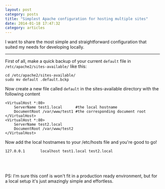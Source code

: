 ```yaml
---
layout: post
category: posts
title: "Simplest Apache configuration for hosting multiple sites"
date: 2014-01-18 17:47:32
category: articles
---
```


I want to share the most simple and straightforward configuration that suited my needs for developing locally.

__________________

First of all, make a quick backup of your current `default` file in `/etc/apache2/sites-available/` like this:

```
cd /etc/apache2/sites-available/
sudo mv default .default.bckp
```

Now create a new file called `default` in the sites-available directory with the following content

```
<VirtualHost *:80>
	ServerName test1.local 		#the local hostname
	DocumentRoot /var/www/test1 #the corresponding document root
</VirtualHost>
<VirtualHost *:80>
	ServerName test2.local
	DocumentRoot /var/www/test2
</VirtualHost>
```

Now add the local hostnames to your /etc/hosts file and you're good to go!

```
127.0.0.1       localhost test1.local test2.local
```

<br/>
<br/>
<br/>
PS: I'm sure this conf is won't fit in a production ready environment, but for a local setup it's just amazingly simple and effortless.
